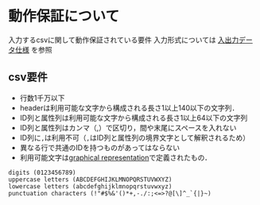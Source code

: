 # 動作保証について
入力するcsvに関して動作保証されている要件
入力形式については [入出力データ仕様](data_in_out.md) を参照 
## csv要件
* 行数1千万以下
* headerは利用可能な文字から構成される長さ1以上140以下の文字列．
* ID列と属性列は利用可能な文字から構成される長さ1以上64以下の文字列
* ID列と属性列はカンマ（,）で区切り，間や末尾にスペースを入れない
* ID列に`,`は利用不可（`,`はID列と属性列の境界文字として解釈されるため）
* 異なる行で共通のIDを持つものがあってはならない
* 利用可能文字は[graphical representation](https://en.cppreference.com/w/cpp/string/byte/isgraph)で定義されたもの．
```
digits (0123456789)
uppercase letters (ABCDEFGHIJKLMNOPQRSTUVWXYZ)
lowercase letters (abcdefghijklmnopqrstuvwxyz)
punctuation characters (!"#$%&'()*+,-./:;<=>?@[\]^_`{|}~)
```
